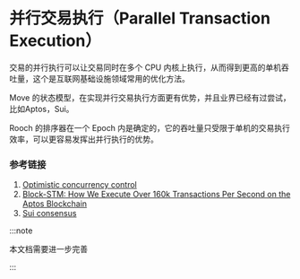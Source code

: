 # 并行交易执行（Parallel Transaction Execution）

交易的并行执行可以让交易同时在多个 CPU 内核上执行，从而得到更高的单机吞吐量，这个是互联网基础设施领域常用的优化方法。

Move 的状态模型，在实现并行交易执行方面更有优势，并且业界已经有过尝试，比如Aptos，Sui。

Rooch 的排序器在一个 Epoch 内是确定的，它的吞吐量只受限于单机的交易执行效率，可以更容易发挥出并行执行的优势。

### 参考链接
1. [Optimistic concurrency control](https://en.wikipedia.org/wiki/Optimistic_concurrency_control)
2. [Block-STM: How We Execute Over 160k Transactions Per Second on the Aptos Blockchain](https://medium.com/aptoslabs/block-stm-how-we-execute-over-160k-transactions-per-second-on-the-aptos-blockchain-3b003657e4ba)
3. [Sui consensus](https://docs.sui.io/learn/architecture/consensus)


:::note

本文档需要进一步完善

:::